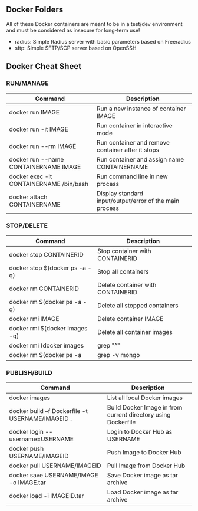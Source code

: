 ## Docker Folders

All of these Docker containers are meant to be in a test/dev environment and must be considered as insecure for long-term use!

- radius: Simple Radius server with basic parameters based on Freeradius
- sftp:   Simple SFTP/SCP server based on OpenSSH

## Docker Cheat Sheet
### RUN/MANAGE
| Command | Description |
| --- | --- |
| docker run IMAGE | Run a new instance of container IMAGE |
| docker run -it IMAGE | Run container in interactive mode |
| docker run --rm IMAGE | Run container and remove container after it stops |
| docker run --name CONTAINERNAME IMAGE | Run container and assign name CONTAINERNAME |
| docker exec -it CONTAINERNAME /bin/bash | Run command line in new process   |
| docker attach CONTAINERNAME | Display standard input/output/error of the main process  |

### STOP/DELETE
| Command | Description |
| --- | --- |
| docker stop CONTAINERID | Stop container with CONTAINERID |
| docker stop $(docker ps -a -q) | Stop all containers |
| docker rm CONTAINERID | Delete container with CONTAINERID |
| docker rm $(docker ps -a -q) | Delete all stopped containers |
| docker rmi IMAGE | Delete container IMAGE |
| docker rmi $(docker images -q) | Delete all container images |
| docker rmi (docker images | grep "^<none>" | awk '{ print $3}') | Remove all <none> Docker images - Linux only |
| docker rm $(docker ps -a | grep -v mongo | cut -d " " -f1)  | Delete all containers except with names mongo |
### PUBLISH/BUILD
| Command | Description |
| --- | --- |
| docker images | List all local Docker images |
| docker build –f  Dockerfile -t USERNAME/IMAGEID . | Build Docker Image in from current directory using Dockerfile |
| docker login --username=USERNAME | Login to Docker Hub as USERNAME|
| docker push USERNAME/IMAGEID | Push Image to Docker Hub |
| docker pull USERNAME/IMAGEID | Pull Image from Docker Hub |
| docker save USERNAME/IMAGE -o IMAGE.tar | Save Docker image as tar archive |
| docker load -i IMAGEID.tar | Load Docker image as tar archive |
